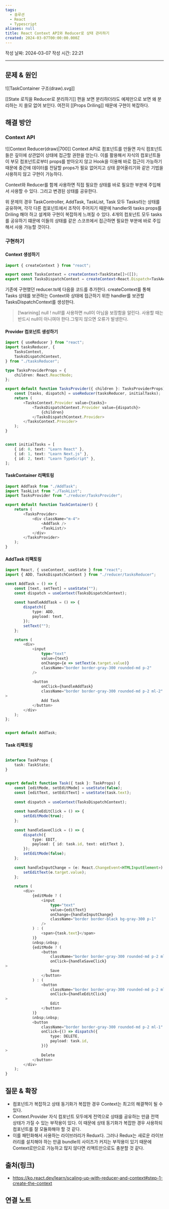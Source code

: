 ```yaml
---
tags:
  - 솔루션
  - React
  - Typescript
aliases: null
title: React Context API와 Reducer로 상태 관리하기
created: 2024-03-07T00:00:00.000Z
---
```

작성 날짜: 2024-03-07
작성 시간: 22:21


----

## 문제 & 원인


![[TaskContainer 구조(draw).svg]]

[[State 로직을  Reducer로 분리하기]] 편을 보면 분리하더라도 예제만으로 보면 왜 분리하는 지 쓸모 없어 보인다. 여전히 [[Props Driling]] 때문에 구현이 복잡하다.

## 해결 방안
### Context API
![[Context Reducer(draw)|700]]
Context API로 컴포넌트를 만들면 자식 컴포넌트들은 깊이에 상관없이 상태에 접근할 권한을 얻는다. 이를 활용해서 자식의 컴포넌트들이 부모 컴포넌트로부터 props를 받아오지 않고 Hook을 이용해 바로 접근이 가능하기 때문에 중간에 데이터를 전달할 props가 필요 없어지고 상태 끌어올리기와 같은 기법을 사용하지 않고 구현이 가능하다.

Context와 Reducer를 함께 사용하면 직접 필요한 상태를 바로 필요한 부분에 주입해서 사용할 수 있다. 그리고 변경된 상태를 공유한다.

위 문제의 경우 TaskController, AddTask, TaskList, Task 모두 Tasks라는 상태를 공유하며, 각각 다른 컴포넌트에서 조작이 주어지기 때문에 handler와 tasks props를 Driling 해야 하고 설계와 구현이 복잡하게 느껴질 수 있다. 4개의 컴포넌트 모두 tasks를 공유하기 떄문에 이들의 상태를 같은 스코프에서 접근하면 필요한 부분에 바로 주입해서 사용 가능할 것이다.

### 구현하기

#### Context 생성하기
```ts
import { createContext } from "react";

export const TasksContext = createContext<TaskState[]>([]);
export const TasksDispatchContext = createContext<React.Dispatch<TaskAction>>(null!);
```

기존에 구현했던 reducer.ts에 다음을 코드를 추가한다. createContext를 통해 Tasks 상태를 보관하는 Context와 상태에 접근하기 위한 handler를 보관할 TasksDispatchContext를 생성한다.

>[!warining] null !
>null!를 사용하면 null이 아님을 보장함을 알린다. 사용할 때는 반드시 null이 아니여야 한다.그렇지 않으면 오류가 발생한다.

#### Provider 컴포넌트 생성하기
```ts
import { useReducer } from "react";
import tasksReducer, {
	TasksContext,
	TasksDispatchContext,
} from "./tasksReducer";

type TasksProviderProps = {
	children: React.ReactNode;
};

export default function TasksProvider({ children }: TasksProviderProps) {
	const [tasks, dispatch] = useReducer(tasksReducer, initialTasks);
	return (
		<TasksContext.Provider value={tasks}>
			<TasksDispatchContext.Provider value={dispatch}>
				{children}
			</TasksDispatchContext.Provider>
		</TasksContext.Provider>
	);
}


const initialTasks = [
	{ id: 0, text: "Learn React" },
	{ id: 1, text: "Learn Next.js" },
	{ id: 2, text: "Learn TypeScript" },
];
```

#### TaskContainer 리팩토링

```ts
import AddTask from "./AddTask";
import TaskList from "./TaskList";
import TasksProvider from "./reducer/TasksProvider";

export default function TaskContainer() {
	return (
		<TasksProvider>
			<div className="m-4">
				<AddTask />
				<TaskList/>
			</div>
		</TasksProvider>
	);
}
```

#### AddTask 리팩토링
```ts
import React, { useContext, useState } from "react";
import { ADD, TasksDispatchContext } from "./reducer/tasksReducer";

const AddTask = () => {
	const [text, setText] = useState("");
	const dispatch = useContext(TasksDispatchContext);
	
	const handleAddTask = () => {
		dispatch({
			type: ADD,
			payload: text,
		});
		setText("");
	};

	return (
		<div>
			<input
				type="text"
				value={text}
				onChange={e => setText(e.target.value)}
				className="border border-gray-300 rounded-md p-2"
			/>
	
			<button
				onClick={handleAddTask}
				className="border border-gray-300 rounded-md p-2 ml-2"
>	
				Add Task
			</button>
		</div>
	);
};


export default AddTask;
```

#### Task 리팩토링
```ts

interface TaskProps {
	task: TaskState;
}


export default function Task({ task }: TaskProps) {
	const [editMode, setEditMode] = useState(false);
	const [editText, setEditText] = useState(task.text);
	
	const dispatch = useContext(TasksDispatchContext);
	
	const handleEditClick = () => {
		setEditMode(true);
	};
	
	const handleSaveClick = () => {
		dispatch({
			type: EDIT,
			payload: { id: task.id, text: editText },
		});
		setEditMode(false);
	};
	
	const handleInputChange = (e: React.ChangeEvent<HTMLInputElement>) => {
		setEditText(e.target.value);
	};
	
	return (
		<div>
			{editMode ? (
				<input
					type="text"
					value={editText}
					onChange={handleInputChange}
					className="border border-black bg-gray-300 p-1"
				/>
			) : (
				<span>{task.text}</span>
			)}
			&nbsp;&nbsp;
			{editMode ? (
				<button
					className="border border-gray-300 rounded-md p-2 ml-1"
					onClick={handleSaveClick}
>	
					Save
				</button>
			) : (
				<button
					className="border border-gray-300 rounded-md p-2 ml-1"
					onClick={handleEditClick}
>	
					Edit
				</button>
			)}
			&nbsp;&nbsp;
			<button
				className="border border-gray-300 rounded-md p-2 ml-1"
				onClick={() => dispatch({
					type: DELETE,
					payload: task.id,
				})}
>	
				Delete
			</button>
		</div>
	);
}
```
## 질문 & 확장
- 컴포넌트가 복잡하고 상태 동기화가 복잡한 경우 Context는 최고의 해결책이 될 수 있다.
- Context.Provider 자식 컴포넌트 모두에게 전역으로 상태를 공유하는 만큼 전역 상태가 가질 수 있는 부작용이 있다. 이 때문에 상태 동기화가 복잡한 경우 사용하되 컴포넌트를 잘 모듈화해야 할 것 같다.
- 이를 패턴화해서 사용하는 라이브러리가 Redux다. 그러나 Redux는 새로운 라이브러리를 설치해야 하는 만큼 bundle의 사이즈가 커지는 부작용이 있기 때문에 Context로만으로 가능하고 많지 않다면 리액트만으로도 충분할 것 같다.
## 출처(링크)
- https://ko.react.dev/learn/scaling-up-with-reducer-and-context#step-1-create-the-context

## 연결 노트
